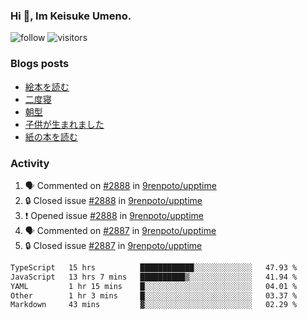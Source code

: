 ### Hi 👋, Im Keisuke Umeno.

<!--
**9renpoto/9renpoto** is a ✨ _special_ ✨ repository because its `README.md` (this file) appears on your GitHub profile.

Here are some ideas to get you started:

- 🔭 I’m currently working on ...
- 🌱 I’m currently learning ...
- 👯 I’m looking to collaborate on ...
- 🤔 I’m looking for help with ...
- 💬 Ask me about ...
- 📫 How to reach me: ...
- 😄 Pronouns: ...
- ⚡ Fun fact: ...
-->

![follow](https://img.shields.io/github/followers/9renpoto?label=Follow&style=social)
![visitors](https://komarev.com/ghpvc/?username=9renpoto&label=Profile%20views&color=0e75b6&style=flat)

### Blogs posts

<!-- BLOG-POST-LIST:START -->
- [絵本を読む](https://9renpoto.win/entry/2024/07/26/picture_book)
- [二度寝](https://9renpoto.win/entry/2024/07/18/going_back_to_sleep)
- [朝型](https://9renpoto.win/entry/2024/05/29/im-an-early)
- [子供が生まれました](https://9renpoto.win/entry/2024/04/18/hello-world)
- [紙の本を読む](https://9renpoto.win/entry/2024/02/25/reading-papar-book)
<!-- BLOG-POST-LIST:END -->

### Activity

<!--START_SECTION:activity-->
1. 🗣 Commented on [#2888](https://github.com/9renpoto/upptime/issues/2888#issuecomment-2261860896) in [9renpoto/upptime](https://github.com/9renpoto/upptime)
2. 🔒 Closed issue [#2888](https://github.com/9renpoto/upptime/issues/2888) in [9renpoto/upptime](https://github.com/9renpoto/upptime)
3. ❗ Opened issue [#2888](https://github.com/9renpoto/upptime/issues/2888) in [9renpoto/upptime](https://github.com/9renpoto/upptime)
4. 🗣 Commented on [#2887](https://github.com/9renpoto/upptime/issues/2887#issuecomment-2261173505) in [9renpoto/upptime](https://github.com/9renpoto/upptime)
5. 🔒 Closed issue [#2887](https://github.com/9renpoto/upptime/issues/2887) in [9renpoto/upptime](https://github.com/9renpoto/upptime)
<!--END_SECTION:activity-->

<!--START_SECTION:waka-->

```txt
TypeScript   15 hrs          ████████████░░░░░░░░░░░░░   47.93 %
JavaScript   13 hrs 7 mins   ██████████▒░░░░░░░░░░░░░░   41.94 %
YAML         1 hr 15 mins    █░░░░░░░░░░░░░░░░░░░░░░░░   04.01 %
Other        1 hr 3 mins     █░░░░░░░░░░░░░░░░░░░░░░░░   03.37 %
Markdown     43 mins         ▓░░░░░░░░░░░░░░░░░░░░░░░░   02.29 %
```

<!--END_SECTION:waka-->
